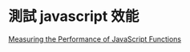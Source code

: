 # 測試 javascript 效能

[Measuring the Performance of JavaScript Functions](https://felixgerschau.com/measuring-the-performance-of-java-script-functions)
